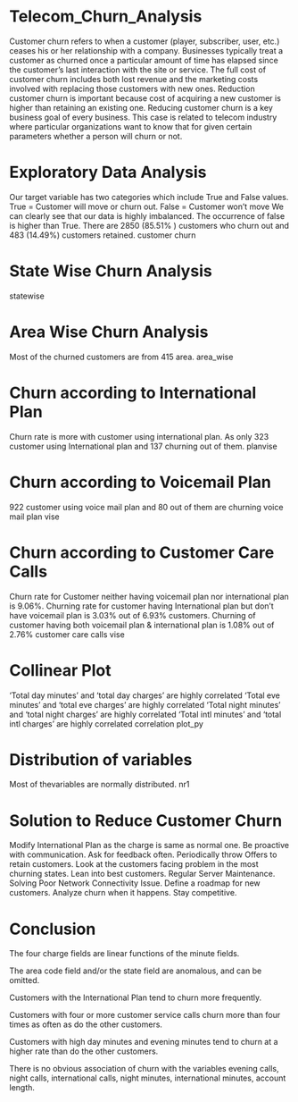 # Telecom_Churn_Analysis

Customer churn refers to when a customer (player, subscriber, user, etc.) ceases his or her relationship with a company. Businesses typically treat a customer as churned once a particular amount of time has elapsed since the customer’s last interaction with the site or service. The full cost of customer churn includes both lost revenue and the marketing costs involved with replacing those customers with new ones. Reduction customer churn is important because cost of acquiring a new customer is higher than retaining an existing one. Reducing customer churn is a key business goal of every business. This case is related to telecom industry where particular organizations want to know that for given certain parameters whether a person will churn or not.

# Exploratory Data Analysis
Our target variable has two categories which include True and False values. True = Customer will move or churn out. False = Customer won’t move We can clearly see that our data is highly imbalanced. The occurrence of false is higher than True. There are 2850 (85.51% ) customers who churn out and 483 (14.49%) customers retained. customer churn

# State Wise Churn Analysis
statewise

# Area Wise Churn Analysis
Most of the churned customers are from 415 area. area_wise

# Churn according to International Plan
Churn rate is more with customer using international plan. As only 323 customer using International plan and 137 churning out of them. planvise

# Churn according to Voicemail Plan
922 customer using voice mail plan and 80 out of them are churning voice mail plan vise

# Churn according to Customer Care Calls
Churn rate for Customer neither having voicemail plan nor international plan is 9.06%. Churning rate for customer having International plan but don’t have voicemail plan is 3.03% out of 6.93% customers. Churning of customer having both voicemail plan & international plan is 1.08% out of 2.76% customer care calls vise

# Collinear Plot
‘Total day minutes’ and ‘total day charges’ are highly correlated ‘Total eve minutes’ and ‘total eve charges’ are highly correlated ‘Total night minutes’ and ‘total night charges’ are highly correlated ‘Total intl minutes’ and ‘total intl charges’ are highly correlated correlation plot_py

# Distribution of variables
Most of thevariables are normally distributed. nr1
# Solution to Reduce Customer Churn
Modify International Plan as the charge is same as normal one.
Be proactive with communication.
Ask for feedback often.
Periodically throw Offers to retain customers.
Look at the customers facing problem in  the most churning states.
Lean into  best customers. 
Regular Server Maintenance.
Solving Poor Network Connectivity Issue.
Define a roadmap for new customers.
Analyze churn when it happens.
Stay competitive.

# Conclusion

The four charge fields are linear functions of the minute fields.

The area code field and/or the state field are anomalous, and can be omitted.

Customers with the International Plan tend to churn more frequently.

Customers with four or more customer service calls churn more than four times as often as do the other customers.

Customers with high day minutes and evening minutes tend to churn at a higher rate than do the other customers.

There is no obvious association of churn with the variables  evening calls, night calls, international calls, night minutes, international minutes, account length.
